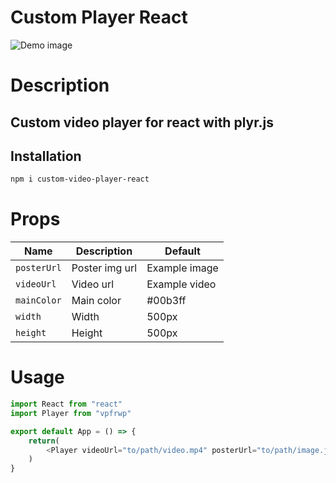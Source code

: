 # Custom Player React

![Demo image](https://cdn.plyr.io/static/screenshot.webp)

# Description

## Custom video player for react with plyr.js

## Installation

```bash
npm i custom-video-player-react
```

# Props

| Name        | Description    | Default       |
| ----------- | -------------- | ------------- |
| `posterUrl` | Poster img url | Example image |
| `videoUrl`  | Video url      | Example video |
| `mainColor` | Main color     | #00b3ff       |
| `width`     | Width          | 500px         |
| `height`    | Height         | 500px         |

# Usage

```JavaScript
import React from "react"
import Player from "vpfrwp"

export default App = () => {
    return(
        <Player videoUrl="to/path/video.mp4" posterUrl="to/path/image.jpg" mainColor="#00b3ff" width="500px" height="500px" />
    )
}
```
